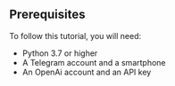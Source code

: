 

## Prerequisites

To follow this tutorial, you will need:
- Python 3.7 or higher
- A Telegram account and a smartphone
- An OpenAi account and an API key

